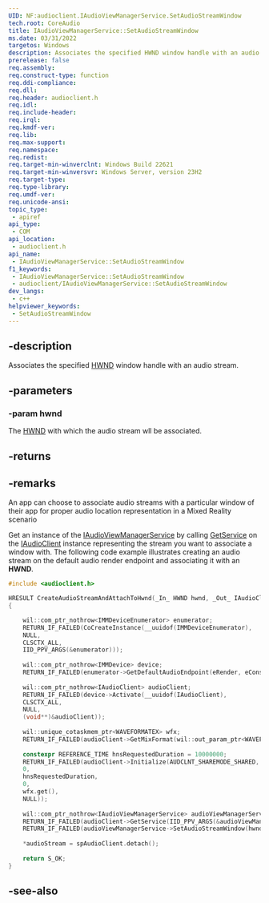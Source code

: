 ```yaml
---
UID: NF:audioclient.IAudioViewManagerService.SetAudioStreamWindow
tech.root: CoreAudio
title: IAudioViewManagerService::SetAudioStreamWindow
ms.date: 03/31/2022
targetos: Windows
description: Associates the specified HWND window handle with an audio stream.
prerelease: false
req.assembly: 
req.construct-type: function
req.ddi-compliance: 
req.dll: 
req.header: audioclient.h
req.idl: 
req.include-header: 
req.irql: 
req.kmdf-ver: 
req.lib: 
req.max-support: 
req.namespace: 
req.redist: 
req.target-min-winverclnt: Windows Build 22621
req.target-min-winversvr: Windows Server, version 23H2
req.target-type: 
req.type-library: 
req.umdf-ver: 
req.unicode-ansi: 
topic_type:
 - apiref
api_type:
 - COM
api_location:
 - audioclient.h
api_name:
 - IAudioViewManagerService::SetAudioStreamWindow
f1_keywords:
 - IAudioViewManagerService::SetAudioStreamWindow
 - audioclient/IAudioViewManagerService::SetAudioStreamWindow
dev_langs:
 - c++
helpviewer_keywords:
 - SetAudioStreamWindow
---
```


## -description

Associates the specified [HWND](https://docs.microsoft.com/en-us/windows/win32/winprog/windows-data-types) window handle with an audio stream.

## -parameters

### -param hwnd

The [HWND](https://docs.microsoft.com/en-us/windows/win32/winprog/windows-data-types) with which the audio stream wll be associated.

## -returns

## -remarks

An app can choose to associate audio streams with a particular window of their app for proper audio location representation in a Mixed Reality scenario

Get an instance of the [IAudioViewManagerService](nn-audioclient-iaudioviewmanagerservice.md) by calling [GetService](nf-audioclient-iaudioclient-getservice) on the [IAudioClient](nn-audioclient-iaudioclient.md) instance representing the stream you want to associate a window with. The following code example illustrates creating an audio stream on the default audio render endpoint and associating it with an **HWND**.

```cpp
#include <audioclient.h>

HRESULT CreateAudioStreamAndAttachToHwnd(_In_ HWND hwnd, _Out_ IAudioClient **audioStream)
{

    wil::com_ptr_nothrow<IMMDeviceEnumerator> enumerator;
    RETURN_IF_FAILED(CoCreateInstance(__uuidof(IMMDeviceEnumerator),
    NULL,
    CLSCTX_ALL,
    IID_PPV_ARGS(&enumerator)));
    
    wil::com_ptr_nothrow<IMMDevice> device;
    RETURN_IF_FAILED(enumerator->GetDefaultAudioEndpoint(eRender, eConsole, &device));
    
    wil::com_ptr_nothrow<IAudioClient> audioClient;
    RETURN_IF_FAILED(device->Activate(__uuidof(IAudioClient),
    CLSCTX_ALL,
    NULL,
    (void**)&audioClient));
    
    wil::unique_cotaskmem_ptr<WAVEFORMATEX> wfx;
    RETURN_IF_FAILED(audioClient->GetMixFormat(wil::out_param_ptr<WAVEFORMATEX**>(wfx)));
    
    constexpr REFERENCE_TIME hnsRequestedDuration = 10000000;
    RETURN_IF_FAILED(audioClient->Initialize(AUDCLNT_SHAREMODE_SHARED,
    0,
    hnsRequestedDuration,
    0,
    wfx.get(),
    NULL));
    
    wil::com_ptr_nothrow<IAudioViewManagerService> audioViewManagerService;
    RETURN_IF_FAILED(audioClient->GetService(IID_PPV_ARGS(&audioViewManagerService)));
    RETURN_IF_FAILED(audioViewManagerService->SetAudioStreamWindow(hwnd));
    
    *audioStream = spAudioClient.detach();
    
    return S_OK;
}
```

## -see-also

